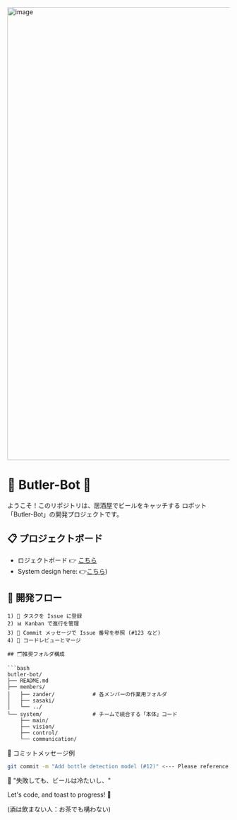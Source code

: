 <img width="1024" height="1024" alt="image" src="https://github.com/user-attachments/assets/f0d98dc6-efdd-4ed9-a299-fe6bd86a9c44" />

# 🤖 Butler-Bot 🍺

ようこそ！このリポジトリは、居酒屋でビールをキャッチする
ロボット「Butler-Bot」の開発プロジェクトです。

## 📋 プロジェクトボード

- ロジェクトボード 👉 [こちら](https://github.com/users/GitM3/projects/5)
- System design here: 👉[こちら](./system/Docs/System_design.md))

## 🧭 開発フロー

    1) 📝 タスクを Issue に登録
    2) 📊 Kanban で進行を管理
    3) 💬 Commit メッセージで Issue 番号を参照 (#123 など)
    4) 🚀 コードレビューとマージ

````
## 🗂️推奨フォルダ構成

```bash
butler-bot/
├── README.md
├── members/
│   ├── zander/            # 各メンバーの作業用フォルダ
│   ├── sasaki/
│   └── ../
└── system/                # チームで統合する「本体」コード
    ├── main/
    ├── vision/
    ├── control/
    └── communication/
````

🧠 コミットメッセージ例

```bash
git commit -m "Add bottle detection model (#12)" <--- Please reference issue number
```

💬 "失敗しても、ビールは冷たいし、"

Let's code, and toast to progress! 🍻

(酒は飲まない人：お茶でも構わない)
